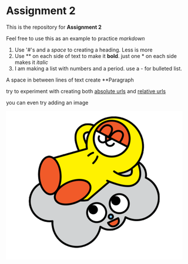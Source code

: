 # Assignment 2

This is the repository for **Assignment 2**

Feel free to use this as an example to practice *markdown* 

1. Use '#'s and a *space* to creating a heading. Less is more
2. Use ** on each side of text to make it **bold**. just one * on each side makes it *italic*
3. I am making a list with numbers and a period. use a - for bulleted list. 

A space in between lines of text create **Paragraph

try to experiment with creating both [absolute urls](https://github.com/coryMcKague/WebDesignHw/blob/bedf86494fc7243ed6874e29b5a2257d389b2319/Assignment2/ReadMe.md)
and
[relative urls](./ReadMe.md)

you can even try adding an image

![image with relative url](./imageExample.gif)
